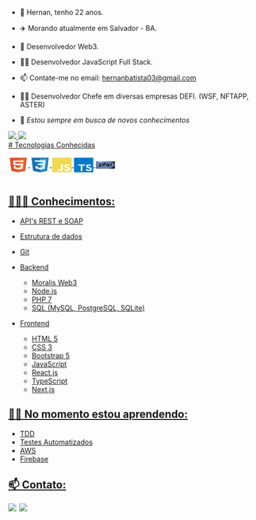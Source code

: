 - 👨‍ ‍Hernan, tenho 22 anos.
- ✈️ Morando atualmente em Salvador - BA.
- 🌱 Desenvolvedor Web3.
- 👨‍🎓 Desenvolvedor JavaScript Full Stack.
- 📫 Contate-me no email: hernanbatista03@gmail.com

- 👨‍💻 Desenvolvedor Chefe em diversas empresas DEFI. (WSF, NFTAPP, ASTER)
- 🚀 *Estou sempre em busca de novos conhecimentos*

 <div>
  <a href="https://github.com/hernanb13">
  <img height="160em" src="https://github-readme-stats.vercel.app/api?username=HernanBatista&show_icons=true&theme=radical&include_all_commits=true&count_private=true"/>
  <img height="160em" src="https://github-readme-stats.vercel.app/api/top-langs/?username=HernanBatista&layout=compact&langs_count=7&theme=radical"/>
 </div>
# Tecnologias Conhecidas
  <div style="display: inline_block"><br>
   <img align="center" alt="HTML" height="30" width="40" src="https://raw.githubusercontent.com/devicons/devicon/master/icons/html5/html5-original.svg">
   <img align="center" alt="CSS" height="30" width="40" src="https://raw.githubusercontent.com/devicons/devicon/master/icons/css3/css3-original.svg">
   <img align="center" alt="-Js" height="30" width="40" src="https://raw.githubusercontent.com/devicons/devicon/master/icons/javascript/javascript-plain.svg">
   <img align="center" alt="typescript" height="30" width="40" src="https://raw.githubusercontent.com/devicons/devicon/master/icons/typescript/typescript-original.svg">
   <img align="center" alt="PHP7" height="30" width="40" src="https://raw.githubusercontent.com/devicons/devicon/master/icons/php/php-original.svg">
    </div>
   <br>


##  👨🏽‍💻 Conhecimentos: 
- API's REST e SOAP
- Estrutura de dados
- Git
- Backend
  - Moralis Web3
  - Node.js
  - PHP 7
  - SQL (MySQL, PostgreSQL, SQLite)

- Frontend
  - HTML 5
  - CSS 3
  - Bootstrap 5
  - JavaScript
  - React.js
  - TypeScript
  - Next.js

## 👨‍🎓 No momento estou aprendendo: 
 
- TDD
- Testes Automatizados
- AWS
- Firebase

## 📫 Contato: 
<div>
<a href="https://www.linkedin.com/in/hernan-batista-6b2052206">
  <img align="left" width="22px" src="https://cdn.jsdelivr.net/npm/simple-icons@v3/icons/linkedin.svg" />
<a href="mailto:hernanbatista03@gmail.com">
  <img align="left" width="22px" src="https://cdn.jsdelivr.net/npm/simple-icons@3.12.4/icons/gmail.svg" />
</div>
